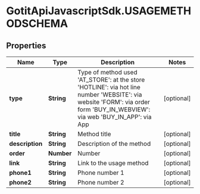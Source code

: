 # GotitApiJavascriptSdk.USAGEMETHODSCHEMA

## Properties

Name | Type | Description | Notes
------------ | ------------- | ------------- | -------------
**type** | **String** | Type of method used &#39;AT_STORE&#39;: at the store &#39;HOTLINE&#39;: via hot line number &#39;WEBSITE&#39;: via website &#39;FORM&#39;: via order form &#39;BUY_IN_WEBVIEW&#39;: via web &#39;BUY_IN_APP&#39;: via App | [optional] 
**title** | **String** | Method title | [optional] 
**description** | **String** | Description of the method | [optional] 
**order** | **Number** | Number | [optional] 
**link** | **String** | Link to the usage method | [optional] 
**phone1** | **String** | Phone number 1 | [optional] 
**phone2** | **String** | Phone number 2 | [optional] 


